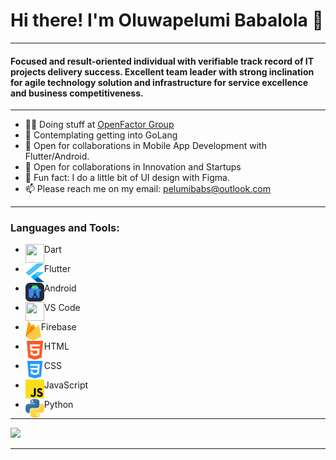 # Hi there! I'm Oluwapelumi Babalola 👋

<!--
**pelumibabs/pelumibabs** is a ✨ _special_ ✨ repository because its `README.md` (this file) appears on your GitHub profile.

Here are some ideas to get you started:

- 🔭 I’m currently working on ...
- 🌱 I’m currently learning ...
- 👯 I’m looking to collaborate on ...
- 🤔 I’m looking for help with ...
- 💬 Ask me about ...
- 📫 How to reach me: ...
- 😄 Pronouns: ...
- ⚡ Fun fact: ...
-->
***

#### Focused and result-oriented individual with verifiable track record of IT projects delivery success. Excellent team leader with strong inclination for agile technology solution and infrastructure for service excellence and business competitiveness.  

***

* :man_technologist: Doing stuff at [OpenFactor Group](http://openfactorgroup.com) 
* 🌱 Contemplating getting into GoLang
* :handshake: Open for collaborations in Mobile App Development with Flutter/Android.
* :handshake: Open for collaborations in Innovation and Startups
* :new_moon_with_face: Fun fact: I do a little bit of UI design with Figma.
* :mailbox: Please reach me on my email: pelumibabs@outlook.com

***

### Languages and Tools: 
* <img align = "left" src="https://camo.githubusercontent.com/d54cb8a71c6e700018b4d1390e6178d544f5713b618cb11e3d9513640a82d0c9/68747470733a2f2f7777772e766563746f726c6f676f2e7a6f6e652f6c6f676f732f646172746c616e672f646172746c616e672d69636f6e2e737667](https://camo.githubusercontent.com/843563a22d9907b87a7f821971d6fe0a047a8f1a10dfc8b909a58e88d8af8225/68747470733a2f2f6564656e742e6769746875622e696f2f537570657254696e7949636f6e732f696d616765732f7376672f646172742e737667" width="30" height="30"/>Dart

* <img align = "left" src="https://github.com/pelumibabs/pelumibabs/blob/b8ef8e4393a3c56e6100abeae807b3007b469482/flutter-icon-826x1024-4ksxnd3g.png" width="30" height="30"/>Flutter

* <img align = "left" src="https://github.com/tandpfun/skill-icons/blob/main/icons/AndroidStudio-Dark.svg" width="30" height="30"/>Android

* <img align = "left" src="https://user-images.githubusercontent.com/39142651/158639146-15b9a846-a444-45d7-b700-413b3a4e9db0.png" width="30" height="30"/>VS Code

* <img align = "left" src="https://github.com/pelumibabs/pelumibabs/blob/main/E80A491B-9C18-4E52-8B40-38F86EF1720A.png" width="25" height="30"/>Firebase

* <img align = "left" src="https://github.com/pelumibabs/pelumibabs/blob/main/D889D61D-65EC-406A-A9BE-5248EAB9832A.png" width="30" height="30"/>HTML

* <img align = "left" src="https://github.com/pelumibabs/pelumibabs/blob/main/A47FF588-2AF9-4558-86FB-58FB91EAF5EF.webp" width="30" height="30"/>CSS

* <img align = "left" src="https://github.com/pelumibabs/pelumibabs/blob/main/9EE96B2A-49CE-4E8E-AB15-2FCB05C8EA88.png" width="30" height="30"/>JavaScript

* <img align = "left" src="https://github.com/pelumibabs/pelumibabs/blob/main/5848152fcef1014c0b5e4967" width="30" height="30"/>Python

***

![](https://camo.githubusercontent.com/24a5dd5773b470e0729aa41ac52252e7839f808768f3d1d4bf10ae1aba233dc2/68747470733a2f2f6b6f6d617265762e636f6d2f67687076632f3f757365726e616d653d7468652d4a696e78697374266c6162656c3d50726f66696c65253230766965777326636f6c6f723d306537356236267374796c653d666c6174)

***
